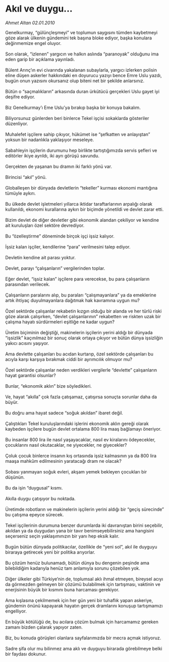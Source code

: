 # Akıl ve duygu...

*Ahmet Altan 02.01.2010*

<div class="taraf_structure_2col_1zq">
<div class="margen_n">



 <p>Genelkurmay, “gülünçleşmeyi” ve toplumun saygısını tümden kaybetmeyi göze alarak ülkenin gündemini tek başına bloke ediyor, başka konulara değinmemize engel oluyor. <br/><br/>Son olarak, “izlenen” yargıcın ve halkın aslında “paranoyak” olduğunu ima eden garip bir açıklama yayınladı. <br/><br/>Bülent Arınç’ın evi civarında yakalanan subaylarla, yargıcı izlerken polisin eline düşen askerler hakkındaki en doyurucu yazıyı bence Emre Uslu yazdı, bugün onun yazısını okursanız olup biteni net bir şekilde anlarsınız. <br/><br/>Bütün o “saçmalıkların” arkasında duran ürkütücü gerçekleri Uslu gayet iyi deşifre ediyor. <br/><br/>Biz Genelkurmay’ı Eme Uslu’ya bırakıp başka bir konuya bakalım. <br/><br/>Biliyorsunuz günlerden beri binlerce Tekel işçisi sokaklarda gösteriler düzenliyor. <br/><br/>Muhalefet işçilere sahip çıkıyor, hükümet ise “şefkatten ve anlayıştan” yoksun bir nadanlıkla yaklaşıyor meseleye. <br/><br/>Sabahleyin işçilerin durumunu hep birlikte tartıştığımızda servis şefleri ve editörler ikiye ayrıldı, iki ayrı görüşü savundu. <br/><br/>Gerçekten de yaşanan bu dramın iki farklı yönü var. <br/><br/>Birincisi “akıl” yönü. <br/><br/>Globalleşen bir dünyada devletlerin “tekeller” kurması ekonomi mantığına tümüyle aykırı. <br/><br/>Bu ülkede devlet işletmeleri yıllarca iktidar taraftarlarının arpalığı olarak kullanıldı, ekonomi kurallarına aykırı bir biçimde yönetildi ve devlet zarar etti. <br/><br/>Bizim devlet de diğer devletler gibi ekonomik alandan çekiliyor ve kendine ait kuruluşları özel sektöre devrediyor. <br/><br/>Bu “özelleştirme” döneminde birçok işçi işsiz kalıyor. <br/><br/>İşsiz kalan işçiler, kendilerine “para” verilmesini talep ediyor. <br/><br/>Devletin kendine ait parası yoktur. <br/><br/>Devlet, parayı “çalışanların” vergilerinden toplar. <br/><br/>Eğer devlet, “işsiz kalan” işçilere para verecekse, bu para çalışanların parasından verilecek. <br/><br/>Çalışanların paralarını alıp, bu paraları “çalışmayanlara” ya da emeklerine artık ihtiyaç duyulmayanlara dağıtmak hak kavramına uygun mu? <br/><br/>Özel sektörde çalışanlar rekabetin kızgın olduğu bir alanda ve her türlü riski göze alarak çalışırken, “devlet çalışanlarının” rekabetten ve riskten uzak bir çalışma hayatı sürdürmeleri eşitliğe ne kadar uygun? <br/><br/>Üretim biçiminin değiştiği, makinelerin işçilerin yerini aldığı bir dünyada “işsizlik” kaçınılmaz bir sonuç olarak ortaya çıkıyor ve bütün dünya işsizliğin yakıcı acısını yaşıyor. <br/><br/>Ama devlette çalışanları bu acıdan kurtarıp, özel sektörde çalışanları bu acıyla karşı karşıya bırakmak ciddi bir ayrımcılık olmuyor mu? <br/><br/>Özel sektörde çalışanlar neden verdikleri vergilerle “devlette” çalışanların hayat garantisi olsunlar? <br/><br/>Bunlar, “ekonomik aklın” bize söyledikleri. <br/><br/>Ve, hayat “akılla” çok fazla çatışamaz, çatışırsa sonuçta sorunlar daha da büyür. <br/><br/>Bu doğru ama hayat sadece “soğuk akıldan” ibaret değil. <br/><br/>Çalıştıkları Tekel kuruluşlarındaki işlerini ekonomik aklın gereği olarak kaybeden işçilere bugün devlet ortalama 800 lira maaş bağlamayı öneriyor. <br/><br/>Bu insanlar 800 lira ile nasıl yaşayacaklar, nasıl ev kiralarını ödeyecekler, çocuklarını nasıl okutacaklar, ne yiyecekler, ne giyecekler? <br/><br/>Çoluk çocuk binlerce insanın kış ortasında işsiz kalmasının ya da 800 lira maaşa mahkûm edilmesinin yaratacağı dram ne olacak? <br/><br/>Sobası yanmayan soğuk evleri, akşam yemek bekleyen çocukları bir düşünün. <br/><br/>Bu da işin “duygusal” kısmı. <br/><br/>Akılla duygu çatışıyor bu noktada. <br/><br/>Üretimde robotların ve makinelerin işçilerin yerini aldığı bir “geçiş sürecinde” bu çatışma epeyce sürecek. <br/><br/>Tekel işçilerinin durumuna benzer durumlarda iki davranıştan birini seçebilir, akıldan ya da duygudan yana bir tavır benimseyebilirsiniz ama hangisini seçerseniz seçin yaklaşımınızın bir yanı hep eksik kalır. <br/><br/>Bugün bütün dünyada politikacılar, özellikle de “yeni sol”, akıl ile duyguyu biraraya getirecek yeni bir politika arıyorlar. <br/><br/>Bu çözüm henüz bulunamadı, bütün dünya bu dengenin peşinde ama bilebildiğim kadarıyla henüz tam anlamıyla sorunu çözebilen yok. <br/><br/>Diğer ülkeler gibi Türkiye’nin de, toplumsal aklı ihmal etmeyen, bireysel acıyı da görmezden gelmeyen bir çözümü bulabilmek için tartışması, vaktinin ve enerjisinin büyük bir kısmını buna harcaması gerekiyor. <br/><br/>Ama kışlasına çekilmemek için her gün yeni bir tuhaflık yapan askeriye, gündemin önünü kapayarak hayatın gerçek dramlarını konuşup tartışmamızı engelliyor. <br/><br/>En büyük kötülüğü de, bu acılara çözüm bulmak için harcamamız gereken zamanı bizden çalarak yapıyor zaten. <br/><br/>Biz, bu konuda görüşleri olanlara sayfalarımızda bir mecra açmak istiyoruz. <br/><br/>Sadre şifa olur mu bilinmez ama aklı ve duyguyu birarada görebilmeye belki bir faydası dokunur.</p>
<br/>
<br/>
<br/>



<br/>


<div id="taraf_not">
</div>

</div>


</div>
